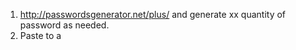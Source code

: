 1. http://passwordsgenerator.net/plus/ and generate xx quantity of password as needed.
2. Paste to a
